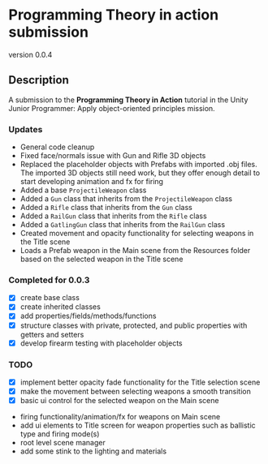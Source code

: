 # Programming Theory in action submission
version 0.0.4

## Description
A submission to the **Programming Theory in Action** tutorial in the Unity Junior Programmer: Apply object-oriented principles mission.

### Updates
  - General code cleanup
  - Fixed face/normals issue with Gun and Rifle 3D objects
  - Replaced the placeholder objects with Prefabs with imported .obj files. The imported 3D 
objects still need work, but they offer enough detail to start developing animation and fx 
for firing
  - Added a base `ProjectileWeapon` class
  - Added a `Gun` class that inherits from the `ProjectileWeapon` class
  - Added a `Rifle` class that inherits from the `Gun` class
  - Added a `RailGun` class that inherits from the `Rifle` class
  - Added a `GatlingGun` class that inherits from the `RailGun` class
  - Created movement and opacity functionality for selecting weapons in the Title scene
  - Loads a Prefab weapon in the Main scene from the Resources folder based on the selected weapon in the Title scene

### Completed for 0.0.3
  - [x] create base class
  - [x] create inherited classes
  - [x] add properties/fields/methods/functions
  - [x] structure classes with private, protected, and public properties with getters and setters
  - [x] develop firearm testing with placeholder objects

### TODO
  - [x] implement better opacity fade functionality for the Title selection scene
  - [x] make the movement between selecting weapons a smooth transition
  - [x] basic ui control for the selected weapon on the Main scene
  - firing functionality/animation/fx for weapons on Main scene
  - add ui elements to Title screen for weapon properties such as ballistic type and firing mode(s)
  - root level scene manager
  - add some stink to the lighting and materials
